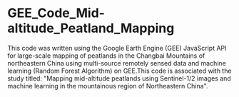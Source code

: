 # GEE_Code_Mid-altitude_Peatland_Mapping
This code was written using the Google Earth Engine (GEE) JavaScript API for large-scale mapping of peatlands in the Changbai Mountains of northeastern China using multi-source remotely sensed data and machine learning (Random Forest Algorithm) on GEE.This code is associated with the study titled: "Mapping mid-altitude peatlands using Sentinel-1/2 images and machine learning in the mountainous region of Northeastern China". 
